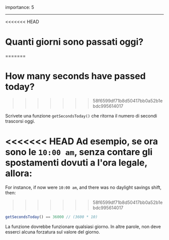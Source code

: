 importance: 5

---

<<<<<<< HEAD
# Quanti giorni sono passati oggi?
=======
# How many seconds have passed today?
>>>>>>> 58f6599df71b8d50417bb0a52b1ebdc995614017

Scrivete una funzione `getSecondsToday()` che ritorna il numero di secondi trascorsi oggi.

<<<<<<< HEAD
Ad esempio, se ora sono le `10:00 am`, senza contare gli spostamenti dovuti a l'ora legale, allora:
=======
For instance, if now were `10:00 am`, and there was no daylight savings shift, then:
>>>>>>> 58f6599df71b8d50417bb0a52b1ebdc995614017

```js
getSecondsToday() == 36000 // (3600 * 10)
```

La funzione dovrebbe funzionare qualsiasi giorno. In altre parole, non deve esserci alcuna forzatura sul valore del giorno.
